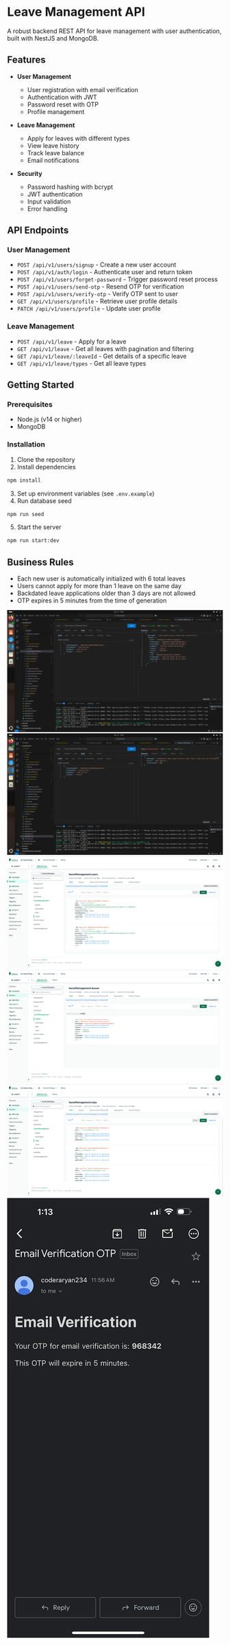 # Leave Management API

A robust backend REST API for leave management with user authentication, built with NestJS and MongoDB.

## Features

- **User Management**

  - User registration with email verification
  - Authentication with JWT
  - Password reset with OTP
  - Profile management

- **Leave Management**

  - Apply for leaves with different types
  - View leave history
  - Track leave balance
  - Email notifications

- **Security**
  - Password hashing with bcrypt
  - JWT authentication
  - Input validation
  - Error handling

## API Endpoints

### User Management

- `POST /api/v1/users/signup` - Create a new user account
- `POST /api/v1/auth/login` - Authenticate user and return token
- `POST /api/v1/users/forget-password` - Trigger password reset process
- `POST /api/v1/users/send-otp` - Resend OTP for verification
- `POST /api/v1/users/verify-otp` - Verify OTP sent to user
- `GET /api/v1/users/profile` - Retrieve user profile details
- `PATCH /api/v1/users/profile` - Update user profile

### Leave Management

- `POST /api/v1/leave` - Apply for a leave
- `GET /api/v1/leave` - Get all leaves with pagination and filtering
- `GET /api/v1/leave/:leaveId` - Get details of a specific leave
- `GET /api/v1/leave/types` - Get all leave types

## Getting Started

### Prerequisites

- Node.js (v14 or higher)
- MongoDB

### Installation

1. Clone the repository
2. Install dependencies

```bash
npm install
```

3. Set up environment variables (see `.env.example`)
4. Run database seed

```bash
npm run seed
```

5. Start the server

```bash
npm run start:dev
```

## Business Rules

- Each new user is automatically initialized with 6 total leaves
- Users cannot apply for more than 1 leave on the same day
- Backdated leave applications older than 3 days are not allowed
- OTP expires in 5 minutes from the time of generation

![alt text](image.png)
![alt text](image-1.png)
![alt text](image-2.png)
![alt text](image-3.png)
![alt text](image-4.png)
![alt text](image-5.png)
